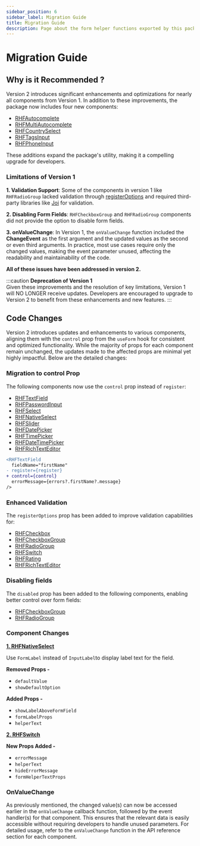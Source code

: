 ```yaml
---
sidebar_position: 6
sidebar_label: Migration Guide
title: Migration Guide
description: Page about the form helper functions exported by this package. 
---
```


# Migration Guide

## Why is it Recommended ?

Version 2 introduces significant enhancements and optimizations for nearly all components from Version 1. In addition to these improvements, the package now includes four new components:

- [RHFAutocomplete](../docs/components/mui/RHFAutocomplete.mdx)
- [RHFMultiAutocomplete](./components/mui/RHFMultiAutocomplete.mdx)
- [RHFCountrySelect](./components/mui/RHFCountrySelect.mdx)
- [RHFTagsInput](./components/mui/RHFTagsInput.mdx)
- [RHFPhoneInput](./components/misc/RHFPhoneInput.mdx)

These additions expand the package's utility, making it a compelling upgrade for developers.

### Limitations of Version 1

**1. Validation Support**: Some of the components in version 1 like `RHFRadioGroup` lacked validation through [registerOptions](https://react-hook-form.com/docs/useform/register#registerRef) and required third-party libraries like [Joi](https://www.npmjs.com/package/joi) for validation.

**2. Disabling Form Fields**: `RHFCheckboxGroup` and `RHFRadioGroup` components did not provide the option to disable form fields.

**3. onValueChange**: In Version 1, the `onValueChange` function included the __ChangeEvent__ as the first argument and the updated values as the second or even third arguments. In practice, most use cases require only the changed values, making the event parameter unused, affecting the readability and maintainability of the code. 

**All of these issues have been addressed in version 2.**

:::caution
**Deprecation of Version 1**<br/>
Given these improvements and the resolution of key limitations, Version 1 will NO LONGER receive updates. Developers are encouraged to upgrade to Version 2 to benefit from these enhancements and new features. 
:::

## Code Changes

Version 2 introduces updates and enhancements to various components, aligning them with the `control` prop from the `useForm` hook for consistent and optimized functionality. While the majority of props for each component remain unchanged, the updates made to the affected props are minimal yet highly impactful. Below are the detailed changes:

### Migration to control Prop

The following components now use the `control` prop instead of `register`:

- [RHFTextField](./components/mui//RHFTextField.mdx)
- [RHFPasswordInput](./components/mui/RHFPasswordInput.mdx)
- [RHFSelect](./components/mui/RHFSelect.mdx)
- [RHFNativeSelect](./components/mui/RHFNativeSelect.mdx)
- [RHFSlider](./components/mui/RHFSlider.mdx)
- [RHFDatePicker](./components/mui-pickers/RHFDatePicker.mdx)
- [RHFTimePicker](./components/mui-pickers/RHFTimePicker.mdx)
- [RHFDateTimePicker](./components/mui-pickers/RHFDateTimePicker.mdx)
- [RHFRichTextEditor](./components/misc/RHFRichTextEditor.mdx)

```diff
<RHFTextField
  fieldName="firstName"
- register={register}
+ control={control}
  errorMessage={errors?.firstName?.message}
/>
```

### Enhanced Validation

The `registerOptions` prop has been added to improve validation capabilities for:

- [RHFCheckbox](./components/mui/RHFCheckbox.mdx)
- [RHFCheckboxGroup](./components/mui/RHFCheckboxGroup.mdx)
- [RHFRadioGroup](./components/mui/RHFRadioGroup.mdx)
- [RHFSwitch](./components/mui/RHFSwitch.mdx)
- [RHFRating](./components/mui/RHFRating.mdx)
- [RHFRichTextEditor](./components/misc/RHFRichTextEditor.mdx)

### Disabling fields

The `disabled` prop has been added to the following components, enabling better control over form fields:

- [RHFCheckboxGroup](./components/mui/RHFCheckboxGroup.mdx)
- [RHFRadioGroup](./components/mui/RHFRadioGroup.mdx)

### Component Changes

**[1. RHFNativeSelect](./components/mui/RHFNativeSelect.mdx)**

Use `FormLabel` instead of `InputLabel`to display label text for the field. 

**Removed Props -** 
  - `defaultValue`
  - `showDefaultOption`

**Added Props -**
  - `showLabelAboveFormField`
  - `formLabelProps`
  - `helperText`

**[2. RHFSwitch](./components/mui/RHFSwitch.mdx)**

**New Props Added -**
  - `errorMessage`
  - `helperText`
  - `hideErrorMessage`
  - `formHelperTextProps`

### OnValueChange

As previously mentioned, the changed value(s) can now be accessed earlier in the `onValueChange` callback function, followed by the event handler(s) for that component. This ensures that the relevant data is easily accessible without requiring developers to handle unused parameters. For detailed usage, refer to the `onValueChange` function in the API reference section for each component.